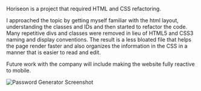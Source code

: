 Horiseon is a project that required HTML and CSS refactoring.

I approached the topic by getting myself familiar with the html layout, understanding the classes and IDs
and then started to refactor the code. Many repetitive divs and classes were removed in lieu of HTML5 and
CSS3 naming and display conventions. The result is a less bloated file that helps the page render faster 
and also organizes the information in the CSS in a manner that is easier to read and edit. 

Future work with the company will include making the website fully reactive to mobile. 

![Password Generator Screenshot](https://github.com/cvadillo/horiseon/blob/main/assets/images/Screen%20Shot%202021-02-24%20at%202.33.27%20PM.png)